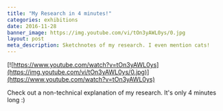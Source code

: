 ```yaml
---
title: "My Research in 4 minutes!"
categories: exhibitions
date: 2016-11-28
banner_image: https://img.youtube.com/vi/tOn3yAWL0ys/0.jpg
layout: post
meta_description: Sketchnotes of my research. I even mention cats!
---
```


[![https://www.youtube.com/watch?v=tOn3yAWL0ys](https://img.youtube.com/vi/tOn3yAWL0ys/0.jpg)](https://www.youtube.com/watch?v=tOn3yAWL0ys)

Check out a non-technical explanation of my research. It's only 4 minutes long :)
